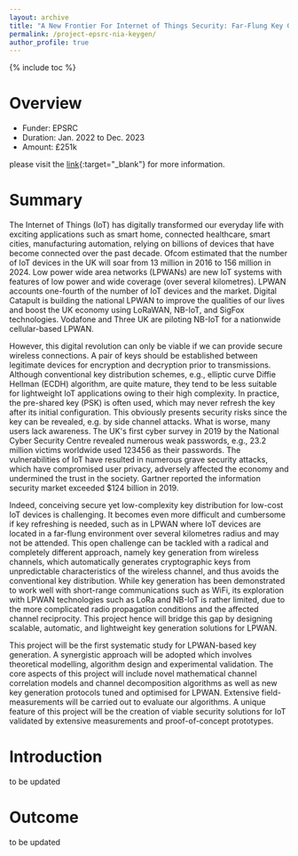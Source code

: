 ```yaml
---
layout: archive
title: "A New Frontier For Internet of Things Security: Far-Flung Key Generation"
permalink: /project-epsrc-nia-keygen/
author_profile: true
---
```

{% include toc %} 

# Overview
* Funder: EPSRC
* Duration: Jan. 2022 to Dec. 2023
* Amount: £251k

please visit the [link](https://gow.epsrc.ukri.org/NGBOViewGrant.aspx?GrantRef=EP/V027697/1){:target="_blank"} for more information.

# Summary
The Internet of Things (IoT) has digitally transformed our everyday life with exciting applications such as smart home, connected healthcare, smart cities, manufacturing automation, relying on billions of devices that have become connected over the past decade. Ofcom estimated that the number of IoT devices in the UK will soar from 13 million in 2016 to 156 million in 2024. Low power wide area networks (LPWANs) are new IoT systems with features of low power and wide coverage (over several kilometres). LPWAN accounts one-fourth of the number of IoT devices and the market. Digital Catapult is building the national LPWAN to improve the qualities of our lives and boost the UK economy using LoRaWAN, NB-IoT, and SigFox technologies. Vodafone and Three UK are piloting NB-IoT for a nationwide cellular-based LPWAN.

However, this digital revolution can only be viable if we can provide secure wireless connections. A pair of keys should be established between legitimate devices for encryption and decryption prior to transmissions. Although conventional key distribution schemes, e.g., elliptic curve Diffie Hellman (ECDH) algorithm, are quite mature, they tend to be less suitable for lightweight IoT applications owing to their high complexity. In practice, the pre-shared key (PSK) is often used, which may never refresh the key after its initial configuration. This obviously presents security risks since the key can be revealed, e.g. by side channel attacks. What is worse, many users lack awareness. The UK's first cyber survey in 2019 by the National Cyber Security Centre revealed numerous weak passwords, e.g., 23.2 million victims worldwide used 123456 as their passwords. The vulnerabilities of IoT have resulted in numerous grave security attacks, which have compromised user privacy, adversely affected the economy and undermined the trust in the society. Gartner reported the information security market exceeded $124 billion in 2019.

Indeed, conceiving secure yet low-complexity key distribution for low-cost IoT devices is challenging. It becomes even more difficult and cumbersome if key refreshing is needed, such as in LPWAN where IoT devices are located in a far-flung environment over several kilometres radius and may not be attended. This open challenge can be tackled with a radical and completely different approach, namely key generation from wireless channels, which automatically generates cryptographic keys from unpredictable characteristics of the wireless channel, and thus avoids the conventional key distribution. While key generation has been demonstrated to work well with short-range communications such as WiFi, its exploration with LPWAN technologies such as LoRa and NB-IoT is rather limited, due to the more complicated radio propagation conditions and the affected channel reciprocity. This project hence will bridge this gap by designing scalable, automatic, and lightweight key generation solutions for LPWAN.

This project will be the first systematic study for LPWAN-based key generation. A synergistic approach will be adopted which involves theoretical modelling, algorithm design and experimental validation. The core aspects of this project will include novel mathematical channel correlation models and channel decomposition algorithms as well as new key generation protocols tuned and optimised for LPWAN. Extensive field-measurements will be carried out to evaluate our algorithms. A unique feature of this project will be the creation of viable security solutions for IoT validated by extensive measurements and proof-of-concept prototypes.

# Introduction
to be updated



# Outcome
to be updated